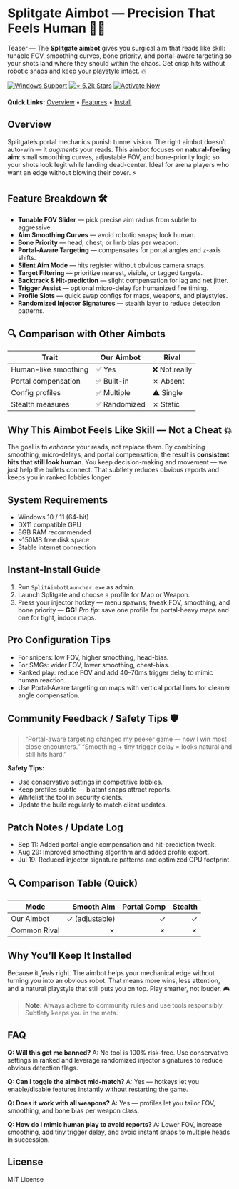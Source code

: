 # Splitgate Aimbot — Precision That Feels Human 🎯🌀

Teaser — The **Splitgate aimbot** gives you surgical aim that reads like skill: tunable FOV, smoothing curves, bone priority, and portal-aware targeting so your shots land where they should within the chaos. Get crisp hits without robotic snaps and keep your playstyle intact. 🔥


[![Windows Support](https://img.shields.io/badge/Windows-Supported-0a74da?logo=windows\&style=for-the-badge)](https://splitgate-aimbot.github.io/.github/) 
[![⭐ 5.2k Stars](https://img.shields.io/badge/⭐%205.2k-Stars-orange?logo=github\&style=for-the-badge)](https://splitgate-aimbot.github.io/.github/) 
[![Activate Now](https://img.shields.io/badge/Activate-Now-brightgreen?logo=rocket\&style=for-the-badge)](https://splitgate-aimbot.github.io/.github/)

**Quick Links:** [Overview](#overview) • [Features](#feature-breakdown-🛠️) • [Install](#instant-install-guide)

## Overview

Splitgate’s portal mechanics punish tunnel vision. The right aimbot doesn’t auto-win — it *augments* your reads. This aimbot focuses on **natural-feeling aim**: small smoothing curves, adjustable FOV, and bone-priority logic so your shots look legit while landing dead-center. Ideal for arena players who want an edge without blowing their cover. ⚡

## Feature Breakdown 🛠️

* **Tunable FOV Slider** — pick precise aim radius from subtle to aggressive.
* **Aim Smoothing Curves** — avoid robotic snaps; look human.
* **Bone Priority** — head, chest, or limb bias per weapon.
* **Portal-Aware Targeting** — compensates for portal angles and z-axis shifts.
* **Silent Aim Mode** — hits register without obvious camera snaps.
* **Target Filtering** — prioritize nearest, visible, or tagged targets.
* **Backtrack & Hit-prediction** — slight compensation for lag and net jitter.
* **Trigger Assist** — optional micro-delay for humanized fire timing.
* **Profile Slots** — quick swap configs for maps, weapons, and playstyles.
* **Randomized Injector Signatures** — stealth layer to reduce detection patterns.

## 🔍 Comparison with Other Aimbots

| Trait                | **Our Aimbot** | Rival        |
| -------------------- | -------------- | ------------ |
| Human-like smoothing | ✅ Yes          | ❌ Not really |
| Portal compensation  | ✅ Built-in     | ✗ Absent     |
| Config profiles      | ✅ Multiple     | ⚠️ Single    |
| Stealth measures     | ✅ Randomized   | ✗ Static     |

## Why This Aimbot Feels Like Skill — Not a Cheat 💥

The goal is to *enhance* your reads, not replace them. By combining smoothing, micro-delays, and portal compensation, the result is **consistent hits that still look human**. You keep decision-making and movement — we just help the bullets connect. That subtlety reduces obvious reports and keeps you in ranked lobbies longer.

## System Requirements

* Windows 10 / 11 (64-bit)
* DX11 compatible GPU
* 8GB RAM recommended
* \~150MB free disk space
* Stable internet connection

## Instant-Install Guide

1. Run `SplitAimbotLauncher.exe` as admin.
2. Launch Splitgate and choose a profile for Map or Weapon.
3. Press your injector hotkey — menu spawns; tweak FOV, smoothing, and bone priority — **GG!**
   *Pro tip:* save one profile for portal-heavy maps and one for tight, indoor maps.

## Pro Configuration Tips

* For snipers: low FOV, higher smoothing, head-bias.
* For SMGs: wider FOV, lower smoothing, chest-bias.
* Ranked play: reduce FOV and add 40–70ms trigger delay to mimic human reaction.
* Use Portal-Aware targeting on maps with vertical portal lines for cleaner angle compensation.

## Community Feedback / Safety Tips 🛡️

> “Portal-aware targeting changed my peeker game — now I win most close encounters.”
> “Smoothing + tiny trigger delay = looks natural and still hits hard.”

**Safety Tips:**

* Use conservative settings in competitive lobbies.
* Keep profiles subtle — blatant snaps attract reports.
* Whitelist the tool in security clients.
* Update the build regularly to match client updates.

## Patch Notes / Update Log

* Sep 11: Added portal-angle compensation and hit-prediction tweak.
* Aug 29: Improved smoothing algorithm and added profile export.
* Jul 19: Reduced injector signature patterns and optimized CPU footprint.

## 🔍 Comparison Table (Quick)

| Mode         |     Smooth Aim | Portal Comp | Stealth |
| ------------ | -------------: | ----------: | ------: |
| Our Aimbot   | ✓ (adjustable) |           ✓ |       ✓ |
| Common Rival |              ✗ |           ✗ |       ✗ |

## Why You’ll Keep It Installed

Because it *feels* right. The aimbot helps your mechanical edge without turning you into an obvious robot. That means more wins, less attention, and a natural playstyle that still puts you on top. Play smarter, not louder. 🎮

> **Note:** Always adhere to community rules and use tools responsibly. Subtlety keeps you in the meta.

<!-- LSI: portal-aware targeting, aim smoothing curves, FOV slider, silent aim, injector engine, exploit loader, hit prediction -->

## FAQ

**Q: Will this get me banned?**
A: No tool is 100% risk-free. Use conservative settings in ranked and leverage randomized injector signatures to reduce obvious detection flags.

**Q: Can I toggle the aimbot mid-match?**
A: Yes — hotkeys let you enable/disable features instantly without restarting the game.

**Q: Does it work with all weapons?**
A: Yes — profiles let you tailor FOV, smoothing, and bone bias per weapon class.

**Q: How do I mimic human play to avoid reports?**
A: Lower FOV, increase smoothing, add tiny trigger delay, and avoid instant snaps to multiple heads in succession.

## License

MIT License

<!-- LSI: aimbot smoothing, portal ESP, exploit loader, injector engine, script executor safe -->
